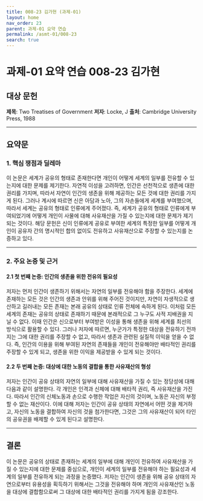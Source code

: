 ```yaml
---
title: 008-23 김가현 (과제-01)
layout: home
nav_order: 23
parent: 과제-01 요약 연습
permalink: /asmt-01/008-23
search: true
---
```


# 과제-01 요약 연습 008-23 김가현

## 대상 문헌  
**제목**: Two Treatises of Government
**저자**: Locke, J
**출처**: Cambridge University Press, 1988

---

## 요약문  

### 1. 핵심 쟁점과 딜레마  
이 논문은 세계가 공유의 형태로 존재한다면 개인이 어떻게 세계의 일부를 전유할 수 있는지에 대한 문제를 제기한다. 자연적 이성을 고려하면, 인간은 선천적으로 생존에 대한 권리를 가지며, 따라서 자연이 인간의 생존을 위해 제공하는 모든 것에 대한 권리를 가지게 된다. 그러나 계시에 따르면 신은 아담과 노아, 그의 자손들에게 세계를 부여했으며, 따라서 세계는 공유의 형태로 인류에게 주어졌다. 즉, 세계가 공유의 형태로 인류에게 부여되었기에 어떻게 개인이 사물에 대해 사유재산을 가질 수 있는지에 대한 문제가 제기되는 것이다. 해당 문헌은 신이 인류에게 공유로 부여한 세계의 특정한 일부를 어떻게 개인이 공유자 간의 명시적인 합의 없이도 전유하고 사유재산으로 주장할 수 있는지를 논증하고 있다. 

---

### 2. 주요 논증 및 근거  

#### 2.1 첫 번째 논증: 인간의 생존을 위한 전유의 필요성
저자는 먼저 인간이 생존하기 위해서는 자연의 일부를 전유해야 함을 주장한다. 세계에 존재하는 모든 것은 인간의 생존과 안위를 위해 주어진 것이지만, 자연이 자생적으로 생산하고 길러내는 모든 존재는 본래 공유의 상태로 인류 전체에 속하게 된다. 이처럼 모든 세계의 존재는 공유의 상태로 존재하기 때문에 본래적으로 그 누구도 사적 지배권을 지닐 수 없다. 이때 인간은 신으로부터 부여받은 이성을 통해 생존을 위해 세계를 최선의 방식으로 활용할 수 있다. 그러나 저자에 따르면, 누군가가 특정한 대상을 전유하기 전까지는 그에 대한 권리를 주장할 수 없고, 따라서 생존과 관련된 실질적 이익을 얻을 수 없다. 즉, 인간의 이용을 위해 부여된 자연의 존재들을 개인이 전유해야만 배타적인 권리를 주장할 수 있게 되고, 생존을 위한 이익을 제공받을 수 있게 되는 것이다.

#### 2.2 두 번째 논증: 대상에 대한 노동의 결합을 통한 사유재산의 형성
저자는 인간이 공유 상태의 자연의 일부에 대해 사유재산을 가질 수 있는 정당성에 대해 다음과 같이 설명한다. 각 개인은 인격과 신체에 대해 배타적 권리, 즉 사유재산을 가진다. 따라서 인간의 신체노동과 손으로 수행한 작업은 자신의 것이며, 노동은 자신의 부정할 수 없는 재산이다. 이에 대해 저자는 인간이 공유 상태의 자연에서 어떤 것을 제거하고, 자신의 노동을 결합하여 자신의 것을 첨가한다면, 그것은 그의 사유재산이 되어 타인의 공유권을 배제할 수 있게 된다고 설명한다. 

---

## 결론  
이 논문은 공유의 상태로 존재하는 세계의 일부에 대해 개인이 전유하여 사유재산을 가질 수 있는지에 대한 문제를 중심으로, 개인이 세계의 일부를 전유해야 하는 필요성과 세계의 일부를 전유하게 되는 과정을 논증했다. 저자는 인간이 생존을 위해 공유 상태의 자연으로부터 유용성을 획득하기 위해서는 그것을 전유해야 하며 개인의 사유재산인 노동을 대상에 결합함으로써 그 대상에 대한 배타적인 권리를 가지게 됨을 강조한다.